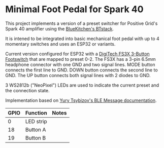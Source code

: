 # Minimal Foot Pedal for Spark 40

This project implements a version of a preset switcher for Positive Grid's Spark 40 amplifier
using the [BlueKitchen's BTstack](https://github.com/bluekitchen/btstack).

It is intened to be integrated into basic mechanical foot pedal with up to 4 momentary switches and uses an ESP32 or variants. 

Current version configured for ESP32 with a [DigiTech FS3X 3-Button Footswitch](https://www.digitech.com/foot-controllers/FS3X+3-Button+Footswitch.html) that are mapped to preset 0-2. The FS3X has a 3-pin 6.5mm headphone connector with one GND and two signal lines. MODE button connects the first line to GND. DOWN button connects the second line to GND. The UP button connects both signal lines with 2 diodes to GND.

3 WS2812b ("NeoPixel") LEDs are used to indicate the current preset and the connection state.

Implementation based on [Yury Tsybizov's BLE Message documentation](https://github.com/jrnelson90/tinderboxpedal/blob/master/src/BLE%20message%20format.md).

GPIO | Function  | Notes
-----|-----------|------
0    | LED strip | 
18   | Button A  |
19   | Button B  |  
